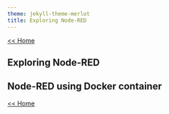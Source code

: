 ```yaml
---
theme: jekyll-theme-merlot
title: Exploring Node-RED
---
```

[<< Home](https://yaikaew.github.io/index.html)

## Exploring Node-RED


## Node-RED using Docker container


[<< Home](https://yaikaew.github.io/index.html)
